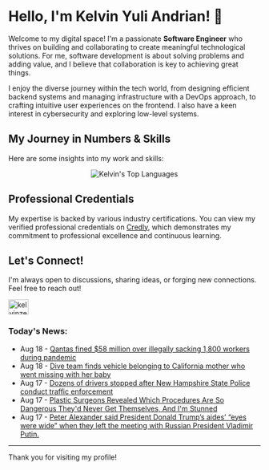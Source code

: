 # Hello, I'm Kelvin Yuli Andrian! 👋

Welcome to my digital space! I'm a passionate **Software Engineer** who thrives on building and collaborating to create meaningful technological solutions. For me, software development is about solving problems and adding value, and I believe that collaboration is key to achieving great things.

I enjoy the diverse journey within the tech world, from designing efficient backend systems and managing infrastructure with a DevOps approach, to crafting intuitive user experiences on the frontend. I also have a keen interest in cybersecurity and exploring low-level systems.

## My Journey in Numbers & Skills

Here are some insights into my work and skills:

<p align="center">
  <img src="https://github-readme-stats.vercel.app/api/top-langs/?username=kelvinzer0&layout=compact&theme=radical" alt="Kelvin's Top Languages" />
</p>

## Professional Credentials

My expertise is backed by various industry certifications. You can view my verified professional credentials on [Credly](https://www.credly.com/users/kelvin-yuli-andrian/badges), which demonstrates my commitment to professional excellence and continuous learning.

## Let's Connect!

I'm always open to discussions, sharing ideas, or forging new connections. Feel free to reach out!

<p align="left">
    <a href="https://linkedin.com/in/kelvinzero" target="blank"><img align="center" src="https://cdn.jsdelivr.net/npm/simple-icons@3.0.1/icons/linkedin.svg" alt="kelvinzero" height="30" width="40" /></a>
</p>

### Today's News:

<!-- feed start -->
- Aug 18 - [Qantas fined $58 million over illegally sacking 1,800 workers during pandemic](https://www.yahoo.com/news/articles/qantas-fined-58-million-over-013408205.html)
- Aug 18 - [Dive team finds vehicle belonging to California mother who went missing with her baby](https://www.yahoo.com/news/articles/dive-team-finds-vehicle-belonging-012236440.html)
- Aug 17 - [Dozens of drivers stopped after New Hampshire State Police conduct traffic enforcement](https://www.yahoo.com/news/articles/dozens-drivers-stopped-hampshire-state-232546620.html)
- Aug 17 - [Plastic Surgeons Revealed Which Procedures Are So Dangerous They'd Never Get Themselves, And I'm Stunned](https://health.yahoo.com/general/articles/plastic-surgeons-revealed-procedures-dangerous-231602356.html)
- Aug 17 - [Peter Alexander said President Donald Trump’s aides’ “eyes were wide” when they left the meeting with Russian President Vladimir Putin.](https://www.yahoo.com/news/videos/peter-alexander-said-president-donald-212351896.html)
<!-- feed end -->

---

Thank you for visiting my profile!
